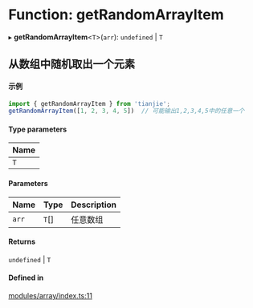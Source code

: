 # Function: getRandomArrayItem

▸ **getRandomArrayItem**<`T`\>(`arr`): `undefined` \| `T`

## 从数组中随机取出一个元素
 #### 示例
 ``` ts
import { getRandomArrayItem } from 'tianjie';
getRandomArrayItem([1, 2, 3, 4, 5])  // 可能输出1,2,3,4,5中的任意一个
```

#### Type parameters

| Name |
| :------ |
| `T` |

#### Parameters

| Name | Type | Description |
| :------ | :------ | :------ |
| `arr` | `T`[] | 任意数组 |

#### Returns

`undefined` \| `T`

#### Defined in

[modules/array/index.ts:11](https://github.com/hacxy/tianjie/blob/a7d5cc7/src/modules/array/index.ts#L11)

